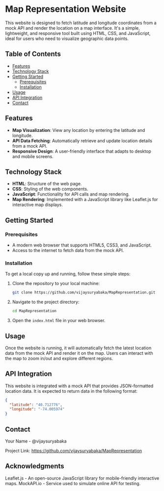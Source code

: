 # Map Representation Website

This website is designed to fetch latitude and longitude coordinates from a mock API and render the location on a map interface. It's a simple, lightweight, and responsive tool built using HTML, CSS, and JavaScript, ideal for users who need to visualize geographic data points.

## Table of Contents

- [Features](#features)
- [Technology Stack](#technology-stack)
- [Getting Started](#getting-started)
  - [Prerequisites](#prerequisites)
  - [Installation](#installation)
- [Usage](#usage)
- [API Integration](#api-integration)
- [Contact](#contact)


## Features

- **Map Visualization**: View any location by entering the latitude and longitude.
- **API Data Fetching**: Automatically retrieve and update location details from a mock API.
- **Responsive Design**: A user-friendly interface that adapts to desktop and mobile screens.

## Technology Stack

- **HTML**: Structure of the web page.
- **CSS**: Styling of the web components.
- **JavaScript**: Functionality for API calls and map rendering.
- **Map Rendering**: Implemented with a JavaScript library like Leaflet.js for interactive map displays.

## Getting Started

### Prerequisites

- A modern web browser that supports HTML5, CSS3, and JavaScript.
- Access to the internet to fetch data from the mock API.

### Installation

To get a local copy up and running, follow these simple steps:

1. Clone the repository to your local machine:
    ```bash
    git clone https://github.com/vijaysuryabaka/MapRepresentation.git
    ```
2. Navigate to the project directory:
    ```bash
    cd MapRepresentation
    ```
3. Open the `index.html` file in your web browser.

## Usage

Once the website is running, it will automatically fetch the latest location data from the mock API and render it on the map. Users can interact with the map to zoom in/out and explore different regions.

## API Integration

This website is integrated with a mock API that provides JSON-formatted location data. It is expected to return data in the following format:

```json
{
  "latitude": "40.712776",
  "longitude": "-74.005974"
}
```
## Contact
Your Name - @vijaysuryabaka

Project Link: https://github.com/vijaysuryabaka/MapRepresentation

## Acknowledgments
Leaflet.js - An open-source JavaScript library for mobile-friendly interactive maps.
MockAPI.io - Service used to simulate online API for testing.



